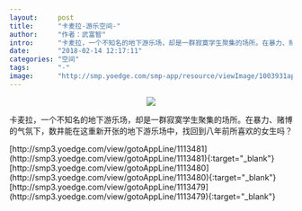 ```yaml
---
layout:     post
title:      "卡麦拉-游乐空间-"
author:     "作者：武富智"
intro:      "卡麦拉，一个不知名的地下游乐场，却是一群寂寞学生聚集的场所。在暴力、赌博的气氛下，数井能在这重新开张的地下游乐场中，找回到八年前所喜欢的女生吗？"
date:       "2018-02-14 12:17:11"
categories: "空间"
tags:       "-"
image:      "http://smp.yoedge.com/smp-app/resource/viewImage/1003931appline.png"
---
```

<div style="text-align: center">
<p><img src="http://smp.yoedge.com/smp-app/resource/viewImage/1003931appline.png"/></p>
</div>
<p class="post-meta">
<span>卡麦拉，一个不知名的地下游乐场，却是一群寂寞学生聚集的场所。在暴力、赌博的气氛下，数井能在这重新开张的地下游乐场中，找回到八年前所喜欢的女生吗？</span>
</p>
[http://smp3.yoedge.com/view/gotoAppLine/1113481](http://smp3.yoedge.com/view/gotoAppLine/1113481){:target="_blank"}
[http://smp3.yoedge.com/view/gotoAppLine/1113480](http://smp3.yoedge.com/view/gotoAppLine/1113480){:target="_blank"}
[http://smp3.yoedge.com/view/gotoAppLine/1113479](http://smp3.yoedge.com/view/gotoAppLine/1113479){:target="_blank"}


